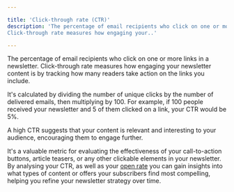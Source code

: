 ```yaml
---

title: 'Click-through rate (CTR)'
description: 'The percentage of email recipients who click on one or more links in a newsletter.
Click-through rate measures how engaging your..'

---
```


The percentage of email recipients who click on one or more links in a newsletter. Click-through rate measures how engaging your newsletter content is by tracking how many readers take action on the links you include. 

It's calculated by dividing the number of unique clicks by the number of delivered emails, then multiplying by 100. For example, if 100 people received your newsletter and 5 of them clicked on a link, your CTR would be 5%. 

A high CTR suggests that your content is relevant and interesting to your audience, encouraging them to engage further. 

It's a valuable metric for evaluating the effectiveness of your call-to-action buttons, article teasers, or any other clickable elements in your newsletter. By analysing your CTR, as well as your [open rate](/terms/open-rate) you can gain insights into what types of content or offers your subscribers find most compelling, helping you refine your newsletter strategy over time.